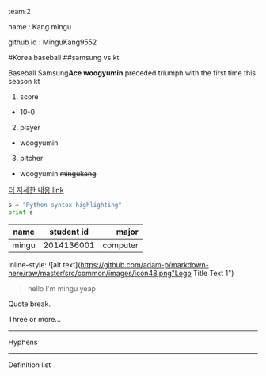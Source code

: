 team 2

name : Kang mingu 

github id : MinguKang9552

#Korea baseball 
##samsung vs kt

Baseball Samsung**Ace woogyumin** preceded triumph with the first time this season kt

1. score
* 10-0
2. player
* woogyumin
3. pitcher
+ woogyumin
~~mingukang~~

[더 자세한 내용 link](htttp:www.naver.com)

```python
s = "Python syntax highlighting"
print s
``` 

| name | student id | major  |
|------|:----------:|-------:|
|mingu |2014136001  |computer|


Inline-style: 
![alt text](https://github.com/adam-p/markdown-here/raw/master/src/common/images/icon48.png"Logo Title Text 1")


> hello I'm mingu yeap

Quote break.

Three or more...

---

Hyphens

***

<dl>
<dt>Definition list</dt>





